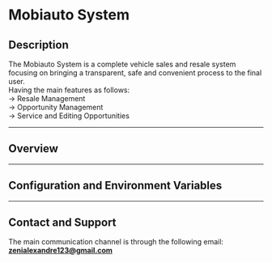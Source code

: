 # Mobiauto System
## Description
The Mobiauto System is a complete vehicle sales and resale system focusing on bringing a transparent, safe and convenient process to the final user. <br>
Having the main features as follows: <br>
-> Resale Management <br>
-> Opportunity Management <br>
-> Service and Editing Opportunities <br>

---------------------------------------------

## Overview

---------------------------------------------

## Configuration and Environment Variables

---------------------------------------------

## Contact and Support
The main communication channel is through the following email: <strong>zenialexandre123@gmail.com</strong>
